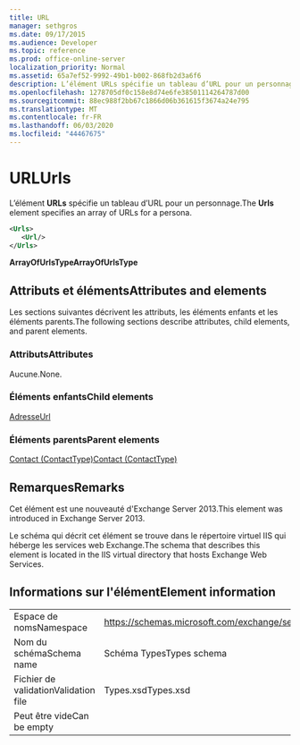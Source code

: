 ```yaml
---
title: URL
manager: sethgros
ms.date: 09/17/2015
ms.audience: Developer
ms.topic: reference
ms.prod: office-online-server
localization_priority: Normal
ms.assetid: 65a7ef52-9992-49b1-b002-868fb2d3a6f6
description: L’élément URLs spécifie un tableau d’URL pour un personnage.
ms.openlocfilehash: 1278705df0c158e8d74e6fe38501114264787d00
ms.sourcegitcommit: 88ec988f2bb67c1866d06b361615f3674a24e795
ms.translationtype: MT
ms.contentlocale: fr-FR
ms.lasthandoff: 06/03/2020
ms.locfileid: "44467675"
---
```

# <a name="urls"></a><span data-ttu-id="ac47c-103">URL</span><span class="sxs-lookup"><span data-stu-id="ac47c-103">Urls</span></span>

<span data-ttu-id="ac47c-104">L’élément **URLs** spécifie un tableau d’URL pour un personnage.</span><span class="sxs-lookup"><span data-stu-id="ac47c-104">The **Urls** element specifies an array of URLs for a persona.</span></span> 
  
```XML
<Urls>
   <Url/>
</Urls>
```

 <span data-ttu-id="ac47c-105">**ArrayOfUrlsType**</span><span class="sxs-lookup"><span data-stu-id="ac47c-105">**ArrayOfUrlsType**</span></span>
## <a name="attributes-and-elements"></a><span data-ttu-id="ac47c-106">Attributs et éléments</span><span class="sxs-lookup"><span data-stu-id="ac47c-106">Attributes and elements</span></span>

<span data-ttu-id="ac47c-107">Les sections suivantes décrivent les attributs, les éléments enfants et les éléments parents.</span><span class="sxs-lookup"><span data-stu-id="ac47c-107">The following sections describe attributes, child elements, and parent elements.</span></span>
  
### <a name="attributes"></a><span data-ttu-id="ac47c-108">Attributs</span><span class="sxs-lookup"><span data-stu-id="ac47c-108">Attributes</span></span>

<span data-ttu-id="ac47c-109">Aucune.</span><span class="sxs-lookup"><span data-stu-id="ac47c-109">None.</span></span>
  
### <a name="child-elements"></a><span data-ttu-id="ac47c-110">Éléments enfants</span><span class="sxs-lookup"><span data-stu-id="ac47c-110">Child elements</span></span>

[<span data-ttu-id="ac47c-111">Adresse</span><span class="sxs-lookup"><span data-stu-id="ac47c-111">Url </span></span>](url-ex15websvcsotherref.md)
  
### <a name="parent-elements"></a><span data-ttu-id="ac47c-112">Éléments parents</span><span class="sxs-lookup"><span data-stu-id="ac47c-112">Parent elements</span></span>

[<span data-ttu-id="ac47c-113">Contact (ContactType)</span><span class="sxs-lookup"><span data-stu-id="ac47c-113">Contact (ContactType)</span></span>](contact-contacttype.md)
  
## <a name="remarks"></a><span data-ttu-id="ac47c-114">Remarques</span><span class="sxs-lookup"><span data-stu-id="ac47c-114">Remarks</span></span>

<span data-ttu-id="ac47c-115">Cet élément est une nouveauté d'Exchange Server 2013.</span><span class="sxs-lookup"><span data-stu-id="ac47c-115">This element was introduced in Exchange Server 2013.</span></span>
  
<span data-ttu-id="ac47c-116">Le schéma qui décrit cet élément se trouve dans le répertoire virtuel IIS qui héberge les services web Exchange.</span><span class="sxs-lookup"><span data-stu-id="ac47c-116">The schema that describes this element is located in the IIS virtual directory that hosts Exchange Web Services.</span></span>
  
## <a name="element-information"></a><span data-ttu-id="ac47c-117">Informations sur l'élément</span><span class="sxs-lookup"><span data-stu-id="ac47c-117">Element information</span></span>

|||
|:-----|:-----|
|<span data-ttu-id="ac47c-118">Espace de noms</span><span class="sxs-lookup"><span data-stu-id="ac47c-118">Namespace</span></span>  <br/> |https://schemas.microsoft.com/exchange/services/2006/types  <br/> |
|<span data-ttu-id="ac47c-119">Nom du schéma</span><span class="sxs-lookup"><span data-stu-id="ac47c-119">Schema name</span></span>  <br/> |<span data-ttu-id="ac47c-120">Schéma Types</span><span class="sxs-lookup"><span data-stu-id="ac47c-120">Types schema</span></span>  <br/> |
|<span data-ttu-id="ac47c-121">Fichier de validation</span><span class="sxs-lookup"><span data-stu-id="ac47c-121">Validation file</span></span>  <br/> |<span data-ttu-id="ac47c-122">Types.xsd</span><span class="sxs-lookup"><span data-stu-id="ac47c-122">Types.xsd</span></span>  <br/> |
|<span data-ttu-id="ac47c-123">Peut être vide</span><span class="sxs-lookup"><span data-stu-id="ac47c-123">Can be empty</span></span>  <br/> ||
   

